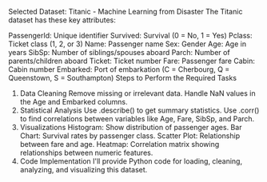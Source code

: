 Selected Dataset: Titanic - Machine Learning from Disaster
The Titanic dataset has these key attributes:

PassengerId: Unique identifier
Survived: Survival (0 = No, 1 = Yes)
Pclass: Ticket class (1, 2, or 3)
Name: Passenger name
Sex: Gender
Age: Age in years
SibSp: Number of siblings/spouses aboard
Parch: Number of parents/children aboard
Ticket: Ticket number
Fare: Passenger fare
Cabin: Cabin number
Embarked: Port of embarkation (C = Cherbourg, Q = Queenstown, S = Southampton)
Steps to Perform the Required Tasks
1. Data Cleaning
Remove missing or irrelevant data.
Handle NaN values in the Age and Embarked columns.
2. Statistical Analysis
Use .describe() to get summary statistics.
Use .corr() to find correlations between variables like Age, Fare, SibSp, and Parch.
3. Visualizations
Histogram: Show distribution of passenger ages.
Bar Chart: Survival rates by passenger class.
Scatter Plot: Relationship between fare and age.
Heatmap: Correlation matrix showing relationships between numeric features.
4. Code Implementation
I'll provide Python code for loading, cleaning, analyzing, and visualizing this dataset.
